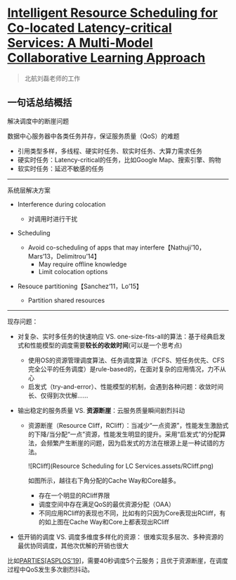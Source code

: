 # [Intelligent Resource Scheduling for Co-located Latency-critical Services: A Multi-Model Collaborative Learning Approach](https://arxiv.org/abs/1911.13208)

> 北航刘磊老师的工作

## 一句话总结概括

解决调度中的断崖问题



数据中心服务器中各类任务并存，保证服务质量（QoS）的难题

* 引用类型多样，多线程、硬实时任务、软实时任务、大算力需求任务
* 硬实时任务：Latency-critical的任务，比如Google Map、搜索引擎、购物
* 软实时任务：延迟不敏感的任务

---

系统层解决方案

* Interference during colocation
  * 对调用时进行干扰
* Scheduling
  * Avoid co-scheduling of apps that may interfere【Nathuji’10，Mars‘13，Delimitrou’14】
    * May require offline knowledge
    * Limit colocation options

* Resouce partitioning【Sanchez‘11，Lo’15】
  * Partition shared resources

---

现存问题：

* 对复杂、实时多任务的快速响应 VS. one-size-fits-all的算法：基于经典启发式和性能模型的调度需要**较长的收敛时间**(可以是一个思考点)

  * 使用OS的资源管理调度算法、任务调度算法（FCFS、短任务优先、CFS完全公平的任务调度）是rule-based的，在面对复杂的应用情况，力不从心
  * 启发式（try-and-error）、性能模型的机制，会遇到各种问题：收敛时间长、仅得到次优解……

* 输出稳定的服务质量 VS. **资源断崖**：云服务质量瞬间剧烈抖动

  * 资源断崖（Resource Cliff，RCliff）：当减少“一点资源”，性能发生激励式的下降/当分配“一点”资源，性能发生明显的提升。采用“启发式”的分配算法，会频繁产生断崖的问题，因为启发式的方法在根源上是一种试错的方法。

    ![RCliff](Resource Scheduling for LC Services.assets/RCliff.png)

    如图所示，越往右下角分配的Cache Way和Core越多。

    * 存在一个明显的RCliff界限
    * 调度空间中存在满足QoS的最优资源分配（OAA）
    * 不同应用RCliff的表现也不同，比如有的只因为Core表现出RCliff，有的如上图在Cache Way和Core上都表现出RCliff

* 低开销的调度 VS. 调度多维度多样化的资源： 很难实现多层次、多种资源的最优协同调度，其他次优解的开销也很大

比如[PARTIES[ASPLOS'19]](https://dl.acm.org/doi/10.1145/3297858.3304005)，需要40秒调度5个云服务；且优于资源断崖，在调度过程中QoS发生多次剧烈抖动。